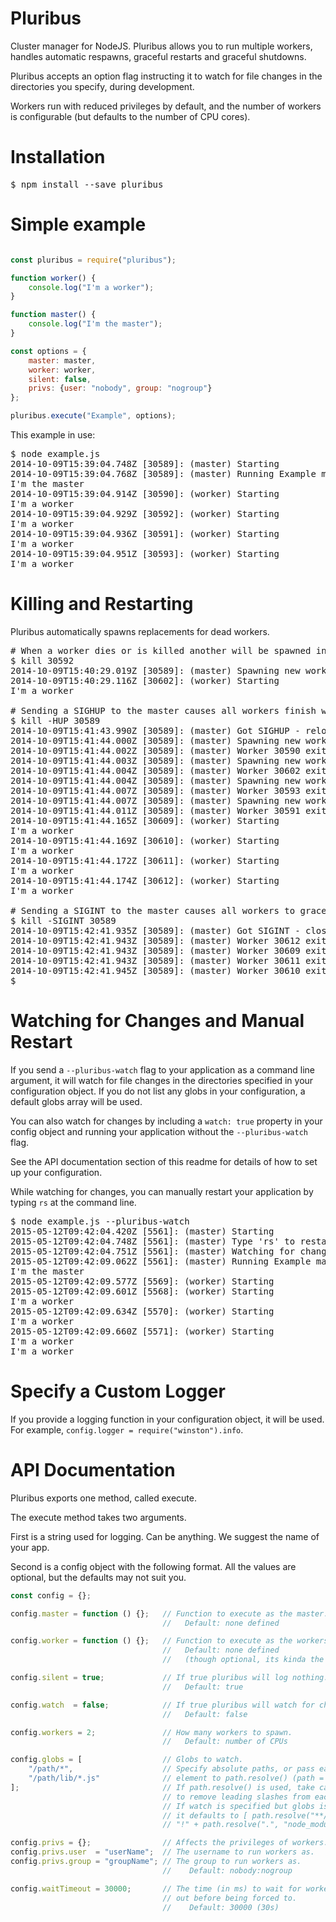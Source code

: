 Pluribus
========

Cluster manager for NodeJS. Pluribus allows you to run multiple workers, handles automatic respawns, graceful restarts and graceful shutdowns.

Pluribus accepts an option flag instructing it to watch for file changes in the directories you specify, during development.

Workers run with reduced privileges by default, and the number of workers is configurable (but defaults to the number of CPU cores).

Installation
============

<pre>$ npm install --save pluribus</pre>

Simple example
==============

```javascript

const pluribus = require("pluribus");

function worker() {
    console.log("I'm a worker");
}

function master() {
    console.log("I'm the master");
}

const options = {
    master: master,
    worker: worker,
    silent: false,
    privs: {user: "nobody", group: "nogroup"}
};

pluribus.execute("Example", options);
```

This example in use:

<pre>$ node example.js
2014-10-09T15:39:04.748Z [30589]: (master) Starting
2014-10-09T15:39:04.768Z [30589]: (master) Running Example master method
I'm the master
2014-10-09T15:39:04.914Z [30590]: (worker) Starting
I'm a worker
2014-10-09T15:39:04.929Z [30592]: (worker) Starting
I'm a worker
2014-10-09T15:39:04.936Z [30591]: (worker) Starting
I'm a worker
2014-10-09T15:39:04.951Z [30593]: (worker) Starting
I'm a worker
</pre>

Killing and Restarting
======================

Pluribus automatically spawns replacements for dead workers.

<pre># When a worker dies or is killed another will be spawned in its place
$ kill 30592
2014-10-09T15:40:29.019Z [30589]: (master) Spawning new worker to replace 30592
2014-10-09T15:40:29.116Z [30602]: (worker) Starting
I'm a worker

# Sending a SIGHUP to the master causes all workers finish what they are doing and respawn, e.g. to reload config
$ kill -HUP 30589
2014-10-09T15:41:43.990Z [30589]: (master) Got SIGHUP - reloading all workers
2014-10-09T15:41:44.000Z [30589]: (master) Spawning new worker to replace 30590
2014-10-09T15:41:44.002Z [30589]: (master) Worker 30590 exited
2014-10-09T15:41:44.003Z [30589]: (master) Spawning new worker to replace 30602
2014-10-09T15:41:44.004Z [30589]: (master) Worker 30602 exited
2014-10-09T15:41:44.004Z [30589]: (master) Spawning new worker to replace 30593
2014-10-09T15:41:44.007Z [30589]: (master) Worker 30593 exited
2014-10-09T15:41:44.007Z [30589]: (master) Spawning new worker to replace 30591
2014-10-09T15:41:44.011Z [30589]: (master) Worker 30591 exited
2014-10-09T15:41:44.165Z [30609]: (worker) Starting
I'm a worker
2014-10-09T15:41:44.169Z [30610]: (worker) Starting
I'm a worker
2014-10-09T15:41:44.172Z [30611]: (worker) Starting
I'm a worker
2014-10-09T15:41:44.174Z [30612]: (worker) Starting
I'm a worker

# Sending a SIGINT to the master causes all workers to gracefully die, followed by the master
$ kill -SIGINT 30589
2014-10-09T15:42:41.935Z [30589]: (master) Got SIGINT - closing down
2014-10-09T15:42:41.943Z [30589]: (master) Worker 30612 exited
2014-10-09T15:42:41.943Z [30589]: (master) Worker 30609 exited
2014-10-09T15:42:41.943Z [30589]: (master) Worker 30611 exited
2014-10-09T15:42:41.945Z [30589]: (master) Worker 30610 exited
$
</pre>

Watching for Changes and Manual Restart
=======================================

If you send a `--pluribus-watch` flag to your application as a command line argument, it will watch for
file changes in the directories specified in your configuration object. If you do not list any globs
in your configuration, a default globs array will be used.

You can also watch for changes by including a `watch: true` property in your config object and running
your application without the `--pluribus-watch` flag.

See the API documentation section of this readme for details of how to set up your configuration.

While watching for changes, you can manually restart your application by typing `rs` at the command line.

<pre>
$ node example.js --pluribus-watch
2015-05-12T09:42:04.420Z [5561]: (master) Starting
2015-05-12T09:42:04.748Z [5561]: (master) Type 'rs' to restart
2015-05-12T09:42:04.751Z [5561]: (master) Watching for changes...
2015-05-12T09:42:09.062Z [5561]: (master) Running Example master method
I'm the master
2015-05-12T09:42:09.577Z [5569]: (worker) Starting
2015-05-12T09:42:09.601Z [5568]: (worker) Starting
I'm a worker
2015-05-12T09:42:09.634Z [5570]: (worker) Starting
I'm a worker
2015-05-12T09:42:09.660Z [5571]: (worker) Starting
I'm a worker
I'm a worker
</pre>

Specify a Custom Logger
=======================

If you provide a logging function in your configuration object, it will be used.
For example, `config.logger = require("winston").info`.

API Documentation
=================

Pluribus exports one method, called execute.

The execute method takes two arguments.

First is a string used for logging. Can be anything. We suggest the name of your app.

Second is a config object with the following format. All the values are optional, but the defaults may not suit you.

```javascript
const config = {};

config.master = function () {};   // Function to execute as the master.
                                  //   Default: none defined

config.worker = function () {};   // Function to execute as the workers.
                                  //   Default: none defined
                                  //   (though optional, its kinda the whole point)

config.silent = true;             // If true pluribus will log nothing.
                                  //   Default: true

config.watch  = false;            // If true pluribus will watch for changes
                                  //   Default: false

config.workers = 2;               // How many workers to spawn.
                                  //   Default: number of CPUs

config.globs = [                  // Globs to watch.
    "/path/*",                    // Specify absolute paths, or pass each
    "/path/lib/*.js"              // element to path.resolve() (path = require("path")).
];                                // If path.resolve() is used, take care
                                  // to remove leading slashes from each relative path.
                                  // If watch is specified but globs is not,
                                  // it defaults to [ path.resolve("**/*.js"),
                                  // "!" + path.resolve(".", "node_modules", "**/*") ]

config.privs = {};                // Affects the privileges of workers.
config.privs.user  = "userName";  // The username to run workers as.
config.privs.group = "groupName"; // The group to run workers as.
                                  //    Default: nobody:nogroup

config.waitTimeout = 30000;       // The time (in ms) to wait for workers to drop
                                  // out before being forced to.
                                  //    Default: 30000 (30s)
```
